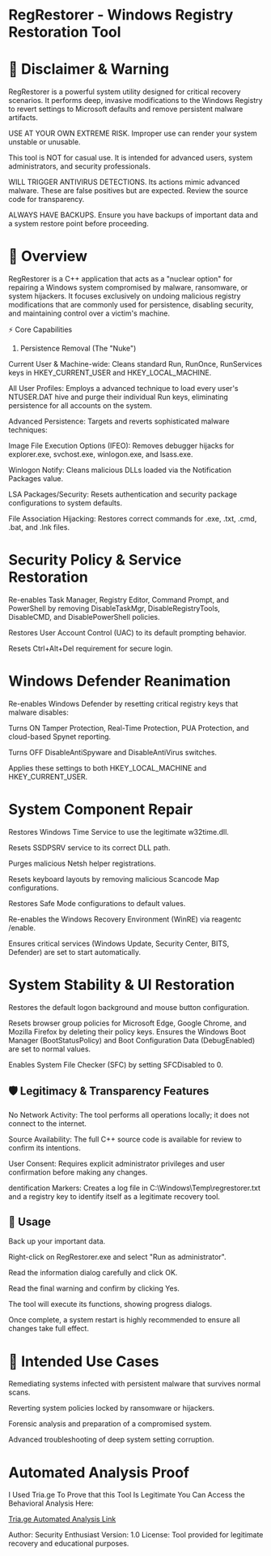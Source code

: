 # RegRestorer - Windows Registry Restoration Tool


# 🚨 Disclaimer & Warning

RegRestorer is a powerful system utility designed for critical recovery scenarios. It performs deep, invasive modifications to the Windows Registry to revert settings to Microsoft defaults and remove persistent malware artifacts.

USE AT YOUR OWN EXTREME RISK. Improper use can render your system unstable or unusable.

This tool is NOT for casual use. It is intended for advanced users, system administrators, and security professionals.

WILL TRIGGER ANTIVIRUS DETECTIONS. Its actions mimic advanced malware. These are false positives but are expected. Review the source code for transparency.

ALWAYS HAVE BACKUPS. Ensure you have backups of important data and a system restore point before proceeding.

# 📖 Overview

RegRestorer is a C++ application that acts as a "nuclear option" for repairing a Windows system compromised by malware, ransomware, or system hijackers. It focuses exclusively on undoing malicious registry modifications that are commonly used for persistence, disabling security, and maintaining control over a victim's machine.

⚡ Core Capabilities
1. Persistence Removal (The "Nuke")

Current User & Machine-wide: Cleans standard Run, RunOnce, RunServices keys in HKEY_CURRENT_USER and HKEY_LOCAL_MACHINE.

All User Profiles: Employs a advanced technique to load every user's NTUSER.DAT hive and purge their individual Run keys, eliminating persistence for all accounts on the system.

Advanced Persistence: Targets and reverts sophisticated malware techniques:

Image File Execution Options (IFEO): Removes debugger hijacks for explorer.exe, svchost.exe, winlogon.exe, and lsass.exe.

 Winlogon Notify: Cleans malicious DLLs loaded via the Notification Packages value.

LSA Packages/Security: Resets authentication and security package configurations to system defaults.

File Association Hijacking: Restores correct commands for .exe, .txt, .cmd, .bat, and .lnk files.

# Security Policy & Service Restoration

Re-enables Task Manager, Registry Editor, Command Prompt, and PowerShell by removing DisableTaskMgr, DisableRegistryTools, DisableCMD, and DisablePowerShell policies.

Restores User Account Control (UAC) to its default prompting behavior.

Resets Ctrl+Alt+Del requirement for secure login.

# Windows Defender Reanimation

Re-enables Windows Defender by resetting critical registry keys that malware disables:

Turns ON Tamper Protection, Real-Time Protection, PUA Protection, and cloud-based Spynet reporting.

Turns OFF DisableAntiSpyware and DisableAntiVirus switches.

Applies these settings to both HKEY_LOCAL_MACHINE and HKEY_CURRENT_USER.

# System Component Repair

Restores Windows Time Service to use the legitimate w32time.dll.

Resets SSDPSRV service to its correct DLL path.

Purges malicious Netsh helper registrations.

Resets keyboard layouts by removing malicious Scancode Map configurations.

Restores Safe Mode configurations to default values.

Re-enables the Windows Recovery Environment (WinRE) via reagentc /enable.

Ensures critical services (Windows Update, Security Center, BITS, Defender) are set to start automatically.

# System Stability & UI Restoration

Restores the default logon background and mouse button configuration.

Resets browser group policies for Microsoft Edge, Google Chrome, and Mozilla Firefox by deleting their policy keys.
Ensures the Windows Boot Manager (BootStatusPolicy) and Boot Configuration Data (DebugEnabled) are set to normal values.

Enables System File Checker (SFC) by setting SFCDisabled to 0.

## 🛡️ Legitimacy & Transparency Features

No Network Activity: The tool performs all operations locally; it does not connect to the internet.

Source Availability: The full C++ source code is available for review to confirm its intentions.

 User Consent: Requires explicit administrator privileges and user confirmation before making any changes.

dentification Markers: Creates a log file in C:\Windows\Temp\regrestorer.txt and a registry key to identify itself as a legitimate recovery tool.

## 🚀 Usage

 Back up your important data.

Right-click on RegRestorer.exe and select "Run as administrator".

Read the information dialog carefully and click OK.

Read the final warning and confirm by clicking Yes.

The tool will execute its functions, showing progress dialogs.

Once complete, a system restart is highly recommended to ensure all changes take full effect.

# 🔧 Intended Use Cases

Remediating systems infected with persistent malware that survives normal scans.

Reverting system policies locked by ransomware or hijackers.

Forensic analysis and preparation of a compromised system.

Advanced troubleshooting of deep system setting corruption.


# Automated Analysis Proof

I Used Tria.ge To Prove that this Tool Is Legitimate 
You Can Access the Behavioral Analysis Here:

[Tria.ge Automated Analysis Link](https://tria.ge/250902-qdam8abn3z/behavioral1)


Author: Security Enthusiast
Version: 1.0
License: Tool provided for legitimate recovery and educational purposes.
